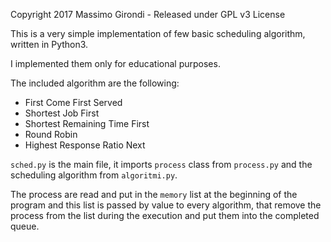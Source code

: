 Copyright 2017 Massimo Girondi - Released under GPL v3 License

This is a very simple implementation of few basic scheduling algorithm, written in Python3.

I implemented them only for educational purposes.

The included algorithm are the following:

* First Come First Served
* Shortest Job First
* Shortest Remaining Time First
* Round Robin
* Highest Response Ratio Next

`sched.py` is the main file, it imports `process` class from `process.py` and the scheduling algorithm from `algoritmi.py`.

The process are read and put in the `memory` list at the beginning of the program and this list is passed by value to every algorithm, that remove the process from the list during the execution and put them into the completed queue.
